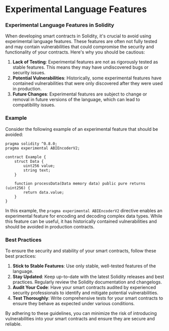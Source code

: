 # Experimental Language Features

### Experimental Language Features in Solidity

When developing smart contracts in Solidity, it's crucial to avoid using experimental language features. These features are often not fully tested and may contain vulnerabilities that could compromise the security and functionality of your contracts. Here's why you should be cautious:

1. **Lack of Testing**: Experimental features are not as rigorously tested as stable features. This means they may have undiscovered bugs or security issues.
2. **Potential Vulnerabilities**: Historically, some experimental features have contained vulnerabilities that were only discovered after they were used in production.
3. **Future Changes**: Experimental features are subject to change or removal in future versions of the language, which can lead to compatibility issues.

### Example

Consider the following example of an experimental feature that should be avoided:

```solidity
pragma solidity ^0.8.0;
pragma experimental ABIEncoderV2;

contract Example {
    struct Data {
        uint256 value;
        string text;
    }

    function processData(Data memory data) public pure returns (uint256) {
        return data.value;
    }
}
```

In this example, the `pragma experimental ABIEncoderV2` directive enables an experimental feature for encoding and decoding complex data types. While this feature can be useful, it has historically contained vulnerabilities and should be avoided in production contracts.

### Best Practices

To ensure the security and stability of your smart contracts, follow these best practices:

1. **Stick to Stable Features**: Use only stable, well-tested features of the language.
2. **Stay Updated**: Keep up-to-date with the latest Solidity releases and best practices. Regularly review the Solidity documentation and changelogs.
3. **Audit Your Code**: Have your smart contracts audited by experienced security professionals to identify and mitigate potential vulnerabilities.
4. **Test Thoroughly**: Write comprehensive tests for your smart contracts to ensure they behave as expected under various conditions.

By adhering to these guidelines, you can minimize the risk of introducing vulnerabilities into your smart contracts and ensure they are secure and reliable.

